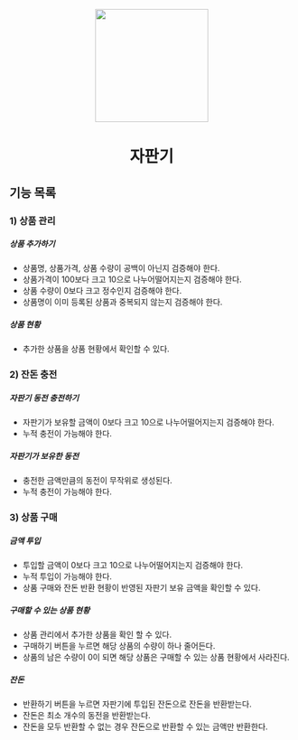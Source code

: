 <p align="middle" >
  <img width="200px;" src="https://github.com/woowacourse/javascript-vendingmachine-precourse/blob/main/images/beverage_icon.png?raw=true"/>
</p>
<h1 align="middle">자판기</h1>

## 기능 목록
### 1) 상품 관리
##### 상품 추가하기
- 상품명, 상품가격, 상품 수량이 공백이 아닌지 검증해야 한다.
- 상품가격이 100보다 크고 10으로 나누어떨어지는지 검증해야 한다.
- 상품 수량이 0보다 크고 정수인지 검증해야 한다.
- 상품명이 이미 등록된 상품과 중복되지 않는지 검증해야 한다.
##### 상품 현황
- 추가한 상품을 상품 현황에서 확인할 수 있다.


### 2) 잔돈 충전
##### 자판기 동전 충전하기
- 자판기가 보유할 금액이 0보다 크고 10으로 나누어떨어지는지 검증해야 한다.
- 누적 충전이 가능해야 한다.
##### 자판기가 보유한 동전
- 충전한 금액만큼의 동전이 무작위로 생성된다.
- 누적 충전이 가능해야 한다.


### 3) 상품 구매
##### 금액 투입
- 투입할 금액이 0보다 크고 10으로 나누어떨어지는지 검증해야 한다.
- 누적 투입이 가능해야 한다.
- 상품 구매와 잔돈 반환 현황이 반영된 자판기 보유 금액을 확인할 수 있다.
##### 구매할 수 있는 상품 현황
- 상품 관리에서 추가한 상품을 확인 할 수 있다.
- 구매하기 버튼을 누르면 해당 상품의 수량이 하나 줄어든다.
- 상품의 남은 수량이 0이 되면 해당 상품은 구매할 수 있는 상품 현황에서 사라진다.
##### 잔돈
- 반환하기 버튼을 누르면 자판기에 투입된 잔돈으로 잔돈을 반환받는다.
- 잔돈은 최소 개수의 동전을 반환받는다.
- 잔돈을 모두 반환할 수 없는 경우 잔돈으로 반환할 수 있는 금액만 반환한다.
